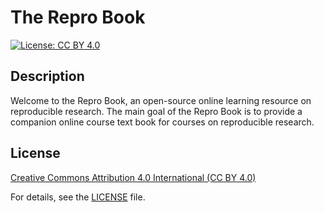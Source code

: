 # The Repro Book

[![License: CC BY 4.0](https://img.shields.io/badge/License-CC_BY_4.0-lightgrey.svg)](https://creativecommons.org/licenses/by/4.0/)

## Description

Welcome to the Repro Book, an open-source online learning resource on reproducible research.
The main goal of the Repro Book is to provide a companion online course text book for courses on reproducible research.

## License

[Creative Commons Attribution 4.0 International (CC BY 4.0)](https://creativecommons.org/licenses/by/4.0/deed.en)

For details, see the [LICENSE](LICENSE) file.
